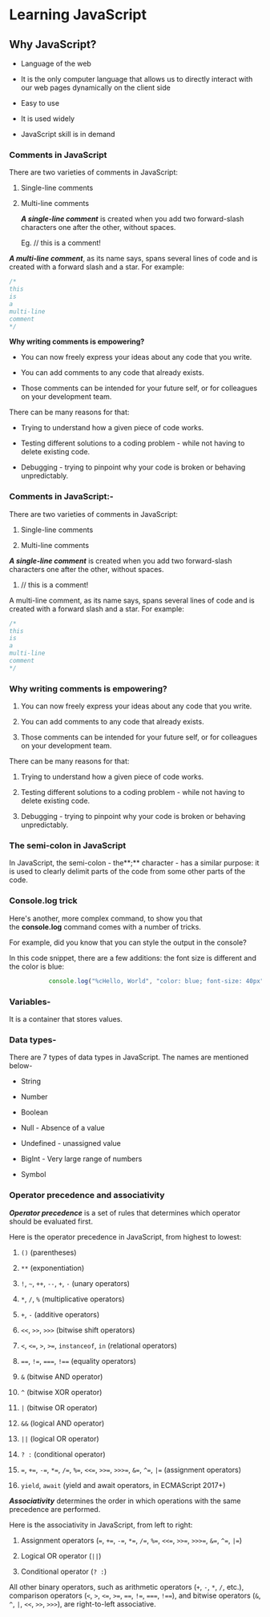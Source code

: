# Learning JavaScript

## Why JavaScript?

* Language of the web
    
* It is the only computer language that allows us to directly interact with our web pages dynamically on the client side
    
* Easy to use
    
* It is used widely
    
* JavaScript skill is in demand
    

### **Comments in JavaScript**

There are two varieties of comments in JavaScript:

1. Single-line comments
    
2. Multi-line comments
    
    ***A single-line comment*** is created when you add two forward-slash characters one after the other, without spaces.
    
    Eg. // this is a comment!
    

***A multi-line comment***, as its name says, spans several lines of code and is created with a forward slash and a star. For example:

```jsx
/*
this
is
a
multi-line
comment
*/
```

**Why writing comments is empowering?**

* You can now freely express your ideas about any code that you write.
    
* You can add comments to any code that already exists.
    
* Those comments can be intended for your future self, or for colleagues on your development team.
    

There can be many reasons for that:

* Trying to understand how a given piece of code works.
    
* Testing different solutions to a coding problem - while not having to delete existing code.
    
* Debugging - trying to pinpoint why your code is broken or behaving unpredictably.
    

### **Comments in JavaScript:-**

There are two varieties of comments in JavaScript:

1. Single-line comments
    
2. Multi-line comments
    

***A single-line comment*** is created when you add two forward-slash characters one after the other, without spaces.

1. // this is a comment!
    

A multi-line comment, as its name says, spans several lines of code and is created with a forward slash and a star. For example:

```jsx
/*
this
is
a
multi-line
comment
*/
```

### **Why writing comments is empowering?**

1. You can now freely express your ideas about any code that you write.
    
2. You can add comments to any code that already exists.
    
3. Those comments can be intended for your future self, or for colleagues on your development team.
    

There can be many reasons for that:

1. Trying to understand how a given piece of code works.
    
2. Testing different solutions to a coding problem - while not having to delete existing code.
    
3. Debugging - trying to pinpoint why your code is broken or behaving unpredictably.
    

### **The semi-colon in JavaScript**

In JavaScript, the semi-colon - the**;** character - has a similar purpose: it is used to clearly delimit parts of the code from some other parts of the code.

### Console.log trick

Here's another, more complex command, to show you that the **console.log** command comes with a number of tricks.

For example, did you know that you can style the output in the console?

In this code snippet, there are a few additions: the font size is different and the color is blue:

```javascript
           console.log("%cHello, World", "color: blue; font-size: 40px");
```

### Variables-

It is a container that stores values.

### Data types-

There are 7 types of data types in JavaScript. The names are mentioned below-

* String
    
* Number
    
* Boolean
    
* Null - Absence of a value
    
* Undefined - unassigned value
    
* BigInt - Very large range of numbers
    
* Symbol
    

### **Operator precedence and associativity**

***Operator precedence*** is a set of rules that determines which operator should be evaluated first.

Here is the operator precedence in JavaScript, from highest to lowest:

1. `()` (parentheses)
    
2. `**` (exponentiation)
    
3. `!`, `~`, `++`, `--`, `+`, `-` (unary operators)
    
4. `*`, `/`, `%` (multiplicative operators)
    
5. `+`, `-` (additive operators)
    
6. `<<`, `>>`, `>>>` (bitwise shift operators)
    
7. `<`, `<=`, `>`, `>=`, `instanceof`, `in` (relational operators)
    
8. `==`, `!=`, `===`, `!==` (equality operators)
    
9. `&` (bitwise AND operator)
    
10. `^` (bitwise XOR operator)
    
11. `|` (bitwise OR operator)
    
12. `&&` (logical AND operator)
    
13. `||` (logical OR operator)
    
14. `? :` (conditional operator)
    
15. `=`, `+=`, `-=`, `*=`, `/=`, `%=`, `<<=`, `>>=`, `>>>=`, `&=`, `^=`, `|=` (assignment operators)
    
16. `yield`, `await` (yield and await operators, in ECMAScript 2017+)
    

***Associativity*** determines the order in which operations with the same precedence are performed.

Here is the associativity in JavaScript, from left to right:

1. Assignment operators (`=`, `+=`, `-=`, `*=`, `/=`, `%=`, `<<=`, `>>=`, `>>>=`, `&=`, `^=`, `|=`)
    
2. Logical OR operator (`||`)
    
3. Conditional operator (`? :`)
    

All other binary operators, such as arithmetic operators (`+`, `-`, `*`, `/`, etc.), comparison operators (`<`, `>`, `<=`, `>=`, `==`, `!=`, `===`, `!==`), and bitwise operators (`&`, `^`, `|`, `<<`, `>>`, `>>>`), are right-to-left associative.
